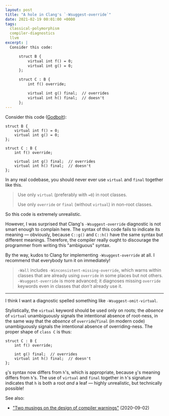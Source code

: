 ```yaml
---
layout: post
title: "A hole in Clang's `-Wsuggest-override`"
date: 2021-02-19 00:01:00 +0000
tags:
  classical-polymorphism
  compiler-diagnostics
  llvm
excerpt: |
  Consider this code:

      struct B {
          virtual int f() = 0;
          virtual int g() = 0;
      };

      struct C : B {
          int f() override;

          virtual int g() final;  // overrides
          virtual int h() final;  // doesn't
      };
---
```


Consider this code ([Godbolt](https://godbolt.org/z/96de4f)):

    struct B {
        virtual int f() = 0;
        virtual int g() = 0;
    };

    struct C : B {
        int f() override;

        virtual int g() final;  // overrides
        virtual int h() final;  // doesn't
    };

In any real codebase, you should never ever use `virtual` and `final` together like this.

> Use only `virtual` (preferably with `=0`) in root classes.
>
> Use only `override` or `final` (without `virtual`) in non-root classes.

So this code is extremely unrealistic.

However, I was surprised that Clang's `-Wsuggest-override` diagnostic is not
smart enough to complain here. The syntax of this code fails to indicate its meaning —
obviously, because `C::g()` and `C::h()` have the same syntax but different meanings.
Therefore, the compiler really ought to discourage the programmer from writing
this "ambiguous" syntax.

By the way, kudos to Clang for implementing `-Wsuggest-override` at all.
I recommend that everybody turn it on immediately!

> `-Wall` includes
> `-Winconsistent-missing-override`, which warns within classes that are
> already using `override` in some places but not others.
> `-Wsuggest-override` is more advanced; it diagnoses
> missing `override` keywords even in classes that _don't_ already use it.

----

I think I want a diagnostic spelled something like `-Wsuggest-omit-virtual`.

Stylistically, the `virtual` keyword should be used only on roots; the _absence_ of `virtual`
unambiguously signals the intentional absence of root-ness, in the same way that
the _absence_ of `override`/`final` (in modern code) unambiguously signals
the intentional absence of overriding-ness.
The proper shape of `class C` is thus:

    struct C : B {
        int f() override;

        int g() final;  // overrides
        virtual int h() final;  // doesn't
    };

`g`'s syntax now differs from `h`'s, which is appropriate, because `g`'s meaning
differs from `h`'s.
The use of `virtual` and `final` together in `h`'s signature indicates that
`h` is both a root _and_ a leaf — highly unrealistic, but technically possible!

See also:

* ["Two musings on the design of compiler warnings"](/blog/2020/09/02/wparentheses/) (2020-09-02)

